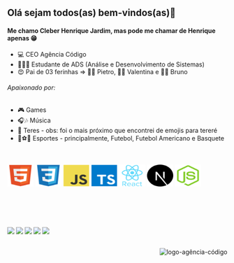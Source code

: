 <h2> Olá sejam todos(as) bem-vindos(as)👋</h2>
<h4>Me chamo Cleber Henrique Jardim, mas pode me chamar de Henrique apenas  😁</h4>

- 💻 CEO Agência Código
- 👨🏽‍🎓 Estudante de ADS (Análise e Desenvolvimento de Sistemas)
- 😍 Pai de 03 ferinhas => 🤴🏽 Pietro, 👸🏽 Valentina e 🤴🏽 Bruno

<h6>Apaixonado por:</h6>

- 🎮 Games
- 🎧🎶 Música
- 🧉 Teres - obs: foi o mais próximo que encontrei de emojis para tereré
- 🏈⚽🏀 Esportes - principalmente, Futebol, Futebol Americano e Basquete

##

<div style="display: inline_block"><br>
  <img align="center" alt="HTML" height="50" width="60" src="https://github.com/devicons/devicon/blob/master/icons/html5/html5-original.svg">
  <img align="center" alt="CSS" height="50" width="60" src="https://github.com/devicons/devicon/blob/master/icons/css3/css3-original.svg">
  <img align="center" alt="Js" height="50" width="60" src="https://github.com/devicons/devicon/blob/master/icons/javascript/javascript-original.svg">
  <img align="center" alt="Ts" height="50" width="60" src="https://github.com/devicons/devicon/blob/master/icons/typescript/typescript-original.svg">
  <img align="center" alt="React" height="50" width="60" src="https://github.com/devicons/devicon/blob/master/icons/react/react-original-wordmark.svg">
  <img align="center" alt="NextJs" height="50" width="60" src="https://github.com/devicons/devicon/blob/master/icons/nextjs/nextjs-original.svg">
  <img align="center" alt="NodeJs" height="50" width="60" src="https://github.com/devicons/devicon/blob/master/icons/nodejs/nodejs-original.svg">
</div>

##

</br>
  
  ##
  
</br>
<div align="left"> 
  <a href="https://www.agenciacodigo.com" target="_blank"><img src="https://img.shields.io/badge/website-AE007C?style=for-the-badge&logo=About.me&logoColor=white" target="_blank"></a>
   <a href="http://wa.me/5544991433649" target="_blank"><img src="https://img.shields.io/badge/WhatsApp-25D366?style=for-the-badge&logo=whatsapp&logoColor=white" target="_blank"></a>
   <a href="https://www.facebook.com/agenciacodigooficial" target="_blank"><img src="https://img.shields.io/badge/Facebook-1877F2?style=for-the-badge&logo=facebook&logoColor=white" target="_blank"></a>
   <a href="https://instagram.com/agenciacodigo" target="_blank"><img src="https://img.shields.io/badge/Instagram-E4405F?style=for-the-badge&logo=instagram&logoColor=white" target="_blank"></a>
   <a href="https://www.linkedin.com/company/agenciacodigo/" target="_blank"><img src="https://img.shields.io/badge/LinkedIn-0077B5?style=for-the-badge&logo=linkedin&logoColor=white" target="_blank"></a>
  </div>
  
  ##
  
  <div>
  <img align="right" alt="logo-agência-código" height="120" src="https://agenciacodigo.com/images/logo-dg-codigo.png">
  </div>

